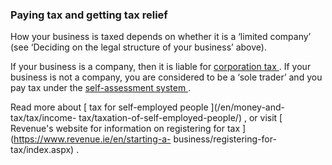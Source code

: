 ###  Paying tax and getting tax relief

How your business is taxed depends on whether it is a ‘limited company’ (see
‘Deciding on the legal structure of your business’ above).

If your business is a company, then it is liable for [ corporation tax
](http://www.revenue.ie/en/tax/ct/index.html) . If your business is not a
company, you are considered to be a ‘sole trader’ and you pay tax under the [
self-assessment system ](http://www.revenue.ie/en/tax/it/leaflets/it10.html) .

Read more about [ tax for self-employed people ](/en/money-and-tax/tax/income-
tax/taxation-of-self-employed-people/) , or visit [ Revenue's website for
information on registering for tax ](https://www.revenue.ie/en/starting-a-
business/registering-for-tax/index.aspx) .
